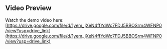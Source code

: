 ## Video Preview

Watch the demo video here:  
[https://drive.google.com/file/d/1yem_jXeN4ffYdWc7FDJ5BBOSrm4WFNP0/view?usp=drive_link](https://drive.google.com/file/d/1yem_jXeN4ffYdWc7FDJ5BBOSrm4WFNP0/view?usp=drive_link)

